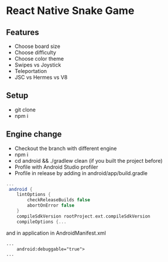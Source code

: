 <h1>React Native Snake Game</h1>
<h2>Features</h2>
<ul>
    <li>Choose board size</li>
    <li>Choose difficulty</li>
    <li>Choose color theme</li>
    <li>Swipes vs Joystick</li>
    <li>Teleportation</li>
    <li>JSC vs Hermes vs V8</li>
</ul>
<h2>Setup</h2>
<ul>
    <li>git clone</li>
    <li>npm i</li>
</ul>
<h2>Engine change</h2>
<ul>
    <li>Checkout the branch with different engine</li>
    <li>npm i</li>
    <li>cd android && ./gradlew clean (if you built the project before)</li>
    <li>Profile with Android Studio profiler</li>
    <li>Profile in release by adding in android/app/build.gradle</li>
</ul>

```gradle
...
 android {
    lintOptions {
        checkReleaseBuilds false
        abortOnError false
    }
    compileSdkVersion rootProject.ext.compileSdkVersion
    compileOptions {...
```

<p>and in application in AndroidManifest.xml</p>

```xml
...
    android:debuggable="true">
...
```

